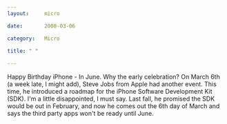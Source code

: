 ```yaml
---
layout:     micro

date:       2008-03-06

category:   Micro

title: " "
 
---
```


Happy Birthday iPhone - In June.  Why the early celebration? On March 6th (a week late, I might add), Steve Jobs from Apple had another event. This time, he introduced a roadmap for the iPhone Software Development Kit (SDK). I'm a little disappointed, I must say. Last fall, he promised the SDK would be out in February, and now he comes out the 6th day of March and says the third party apps won't be ready until June.
